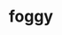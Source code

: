 ---
layout: smileys&emotion
title: foggy
emoji: foggy
permalink: 🌁.html
image: assets/img/3moji/foggy.png
---